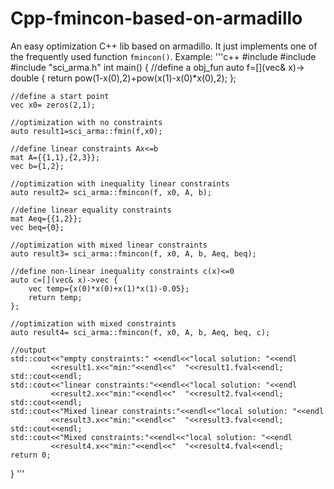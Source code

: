 # Cpp-fmincon-based-on-armadillo
An easy optimization C++ lib based on armadillo. It just implements one of the frequently used function ```fmincon()```.
Example:
'''c++
#include <iostream>
#include <cmath>
#include "sci_arma.h"
int main() {
    //define a obj_fun
    auto f=[](vec& x)-> double {
        return pow(1-x(0),2)+pow(x(1)-x(0)*x(0),2);
    };

    //define a start point
    vec x0= zeros(2,1);

    //optimization with no constraints
    auto result1=sci_arma::fmin(f,x0);

    //define linear constraints Ax<=b
    mat A={{1,1},{2,3}};
    vec b={1,2};

    //optimization with inequality linear constraints
    auto result2= sci_arma::fmincon(f, x0, A, b);

    //define linear equality constraints
    mat Aeq={{1,2}};
    vec beq={0};

    //optimization with mixed linear constraints
    auto result3= sci_arma::fmincon(f, x0, A, b, Aeq, beq);

    //define non-linear inequality constraints c(x)<=0
    auto c=[](vec& x)->vec {
        vec temp={x(0)*x(0)+x(1)*x(1)-0.05};
        return temp;
    };

    //optimization with mixed constraints
    auto result4= sci_arma::fmincon(f, x0, A, b, Aeq, beq, c);

    //output
    std::cout<<"empty constraints:" <<endl<<"local solution: "<<endl
             <<result1.x<<"min:"<<endl<<"  "<<result1.fval<<endl;
    std::cout<<endl;
    std::cout<<"linear constraints:"<<endl<<"local solution: "<<endl
             <<result2.x<<"min:"<<endl<<"  "<<result2.fval<<endl;
    std::cout<<endl;
    std::cout<<"Mixed linear constraints:"<<endl<<"local solution: "<<endl
             <<result3.x<<"min:"<<endl<<"  "<<result3.fval<<endl;
    std::cout<<endl;
    std::cout<<"Mixed constraints:"<<endl<<"local solution: "<<endl
             <<result4.x<<"min:"<<endl<<"  "<<result4.fval<<endl;
    return 0;
}
'''
